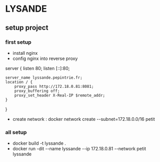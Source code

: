 # LYSANDE

## setup project

### first setup 
- install nginx
- config nginx into reverse proxy

server {
    listen 80;
    listen [::]:80;

    server_name lyssande.pepintrie.fr;
    location / {
        proxy_pass http://172.18.0.81:8081;
        proxy_buffering off;
        proxy_set_header X-Real-IP $remote_addr;
    }
}

- create network : docker network create --subnet=172.18.0.0/16 petit

### all setup
- docker build -t lyssande .
- docker run -dit --name lyssande --ip 172.18.0.81 --network petit lyssande
